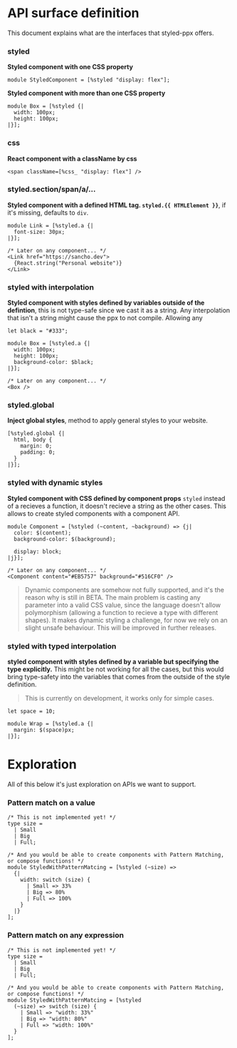 # API surface definition
This document explains what are the interfaces that styled-ppx offers.

### styled
**Styled component with one CSS property**
```reason
module StyledComponent = [%styled "display: flex"];
```

**Styled component with more than one CSS property**
```reason
module Box = [%styled {|
  width: 100px;
  height: 100px;
|}];
```

### css
**React component with a className by css**
```reason
<span className=[%css_ "display: flex"] />
```

### styled.section/span/a/...
**Styled component with a defined HTML tag. `styled.{{ HTMLElement }}`**, if it's missing, defaults to `div`.

```reason
module Link = [%styled.a {|
  font-size: 30px;
|}];

/* Later on any component... */
<Link href="https://sancho.dev">
  {React.string("Personal website")}
</Link>
```

### styled with interpolation
**Styled component with styles defined by variables outside of the defintion**, this is not type-safe since we cast it as a string. Any interpolation that isn't a string might cause the ppx to not compile. Allowing any

```reason
let black = "#333";

module Box = [%styled.a {|
  width: 100px;
  height: 100px;
  background-color: $black;
|}];

/* Later on any component... */
<Box />
```

### styled.global
**Inject global styles**, method to apply general styles to your website.
```reason
[%styled.global {|
  html, body {
    margin: 0;
    padding: 0;
  }
|}];
```

### styled with dynamic styles
**Styled component with CSS defined by component props**
`styled` instead of a   recieves a function, it doesn't recieve a string as the other cases. This allows to create styled components with a component API.

```reason
module Component = [%styled (~content, ~background) => {j|
  color: $(content);
  background-color: $(background);

  display: block;
|j}];

/* Later on any component... */
<Component content="#EB5757" background="#516CF0" />
```

> Dynamic components are somehow not fully supported, and it's the reason why is still in BETA. The main problem is casting any parameter into a valid CSS value, since the language doesn't allow polymorphism (allowing a function to recieve a type with different shapes). It makes dynamic styling a challenge, for now we rely on an slight unsafe behaviour. This will be improved in further releases.

### styled with typed interpolation
**styled component with styles defined by a variable but specifying the type explicitly.**
This might be not working for all the cases, but this would bring type-safety into the variables that comes from the outside of the style definition.

> This is currently on development, it works only for simple cases.
```reason
let space = 10;

module Wrap = [%styled.a {|
  margin: $(space)px;
|}];
```

# Exploration

All of this below it's just exploration on APIs we want to support.

### Pattern match on a value
```reason
/* This is not implemented yet! */
type size =
  | Small
  | Big
  | Full;

/* And you would be able to create components with Pattern Matching, or compose functions! */
module StyledWithPatternMatcing = [%styled (~size) =>
  {|
    width: switch (size) {
      | Small => 33%
      | Big => 80%
      | Full => 100%
    }
  |}
];
```

### Pattern match on any expression
```reason
/* This is not implemented yet! */
type size =
  | Small
  | Big
  | Full;

/* And you would be able to create components with Pattern Matching, or compose functions! */
module StyledWithPatternMatcing = [%styled
  (~size) => switch (size) {
    | Small => "width: 33%"
    | Big => "width: 80%"
    | Full => "width: 100%"
  }
];
```
